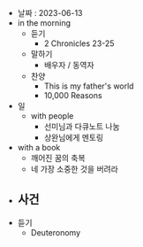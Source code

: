 - 날짜 : 2023-06-13
- in the morning
	- 듣기
		- 2 Chronicles 23-25
	- 말하기
		-  배우자 / 동역자 
	- 찬양
		- This is my father's world
		- 10,000 Reasons
- 일
	- with people
		- 선미님과 다큐노트 나눔
		- 상완님에게 멘토링
- with a book
	- 깨어진 꿈의 축복
	- 네 가장 소중한 것을 버려라
- 사건
	- 
- 듣기
	- Deuteronomy 
